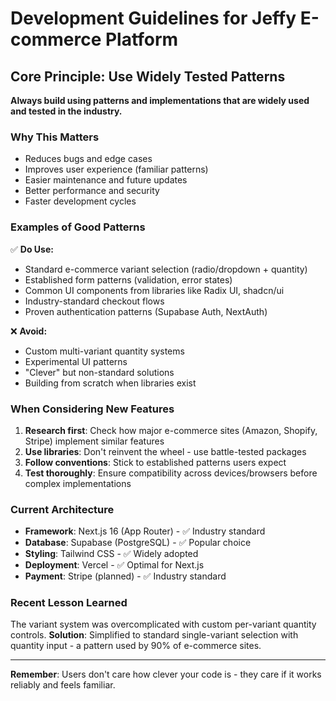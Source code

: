 # Development Guidelines for Jeffy E-commerce Platform

## Core Principle: Use Widely Tested Patterns

**Always build using patterns and implementations that are widely used and tested in the industry.**

### Why This Matters

- Reduces bugs and edge cases
- Improves user experience (familiar patterns)
- Easier maintenance and future updates
- Better performance and security
- Faster development cycles

### Examples of Good Patterns

✅ **Do Use:**
- Standard e-commerce variant selection (radio/dropdown + quantity)
- Established form patterns (validation, error states)
- Common UI components from libraries like Radix UI, shadcn/ui
- Industry-standard checkout flows
- Proven authentication patterns (Supabase Auth, NextAuth)

❌ **Avoid:**
- Custom multi-variant quantity systems
- Experimental UI patterns
- "Clever" but non-standard solutions
- Building from scratch when libraries exist

### When Considering New Features

1. **Research first**: Check how major e-commerce sites (Amazon, Shopify, Stripe) implement similar features
2. **Use libraries**: Don't reinvent the wheel - use battle-tested packages
3. **Follow conventions**: Stick to established patterns users expect
4. **Test thoroughly**: Ensure compatibility across devices/browsers before complex implementations

### Current Architecture

- **Framework**: Next.js 16 (App Router) - ✅ Industry standard
- **Database**: Supabase (PostgreSQL) - ✅ Popular choice
- **Styling**: Tailwind CSS - ✅ Widely adopted
- **Deployment**: Vercel - ✅ Optimal for Next.js
- **Payment**: Stripe (planned) - ✅ Industry standard

### Recent Lesson Learned

The variant system was overcomplicated with custom per-variant quantity controls. **Solution**: Simplified to standard single-variant selection with quantity input - a pattern used by 90% of e-commerce sites.

---

**Remember**: Users don't care how clever your code is - they care if it works reliably and feels familiar.


